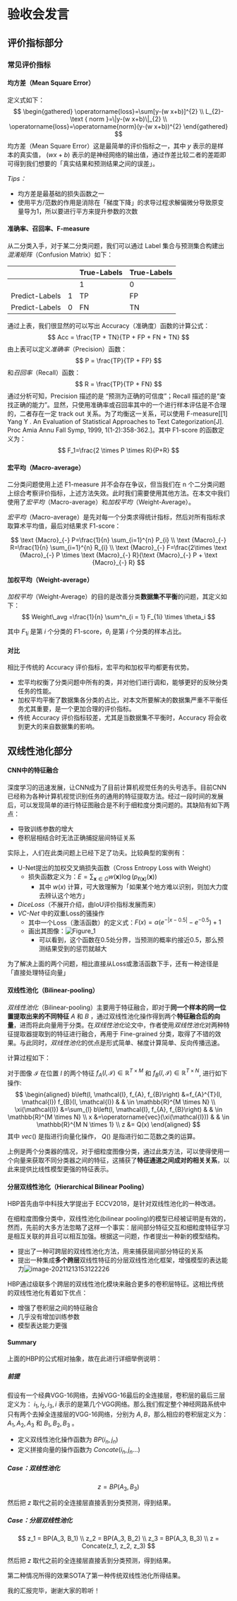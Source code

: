 # 验收会发言

## 评价指标部分

### 常见评价指标

#### 均方差（Mean Square Error）

定义式如下：
$$
\begin{gathered}
\operatorname{loss}=\sum[y-(w x+b)]^{2} \\
L_{2}-\text { norm }=\|y-(w x+b)\|_{2} \\
\operatorname{loss}=\operatorname{norm}(y-(w x+b))^{2}
\end{gathered}
$$
均方差（Mean Square Error）这是最简单的评价指标之一，其中 $y$ 表示的是样本的真实值， $(wx +b)$ 表示的是神经网络的输出值，通过作差比较二者的差距即可得到我们想要的「真实结果和预测结果之间的误差」。

*Tips：*

- 均方差是最基础的损失函数之一
- 使用平方/范数的作用是消除在「梯度下降」的求导过程求解偏微分导致原变量导为1，所以要进行平方来提升参数的次数

#### 准确率、召回率、F-measure

从二分类入手，对于某二分类问题，我们可以通过 Label 集合与预测集合构建出*混淆矩阵*（Confusion Matrix）如下：

|                |      | True-Labels | True-Labels |
| -------------- | ---- | ----------- | ----------- |
|                |      | 1           | 0           |
| Predict-Labels | 1    | TP          | FP          |
| Predict-Labels | 0    | FN          | TN          |

通过上表，我们很显然的可以写出 Accuracy（准确度）函数的计算公式：
$$
Acc = \frac{TP + TN}{TP + FP + FN + TN}
$$
由上表可以定义*准确率*（Precision）函数：
$$
P = \frac{TP}{TP + FP}
$$
和*召回率*（Recall）函数：
$$
R = \frac{TP}{TP + FN}
$$
通过分析可知，Precision 描述的是 “预测为正确的可信度”；Recall 描述的是“查找正确的能力”。显然，只使用准确率或召回率其中的一个进行样本评估是不合理的，二者存在一定 track out 关系。为了均衡这一关系，可以使用 F-measure[[1] Yang Y . An Evaluation of Statistical Approaches to Text Categorization[J]. Proc Amia Annu Fall Symp, 1999, 1(1-2):358-362.]。其中 F1-score 的函数定义为：
$$
F_1=\frac{2 \times P \times R}{P+R}
$$

#### 宏平均（Macro-average）

二分类问题使用上述 F1-measure 并不会存在争议，但当我们在 n 个二分类问题上综合考察评价指标，上述方法失效。此时我们需要使用其他方法。在本文中我们使用了*宏平均*（Macro-average）和*加权平均*（Weight-Average）。

*宏平均*（Macro-average）是先对每一个分类求得统计指标，然后对所有指标求取算术平均值，最后对结果求 F1-score：

$$
\text {Macro}_{-} P=\frac{1}{n} \sum_{i=1}^{n} P_{i} \\
\text {Macro}_{-} R=\frac{1}{n} \sum_{i=1}^{n} R_{i} \\
\text {Macro}_{-} F=\frac{2\times \text {Macro}_{-} P \times \text {Macro}_{-} R}{\text {Macro}_{-} P + \text {Macro}_{-} R}
$$
#### 加权平均（Weight-average）

*加权平均*（Weight-Average）的目的是改善分类**数据集不平衡**的问题，其定义如下：
$$
Weight\_avg =\frac{1}{n} \sum^n_{i = 1} F_{1i} \times \theta_i
$$

其中 $F_{1i}$ 是第 $i$ 个分类的 F1-score，$\theta_i$ 是第 $i$ 个分类的样本占比。

#### 对比

相比于传统的 Accuracy 评价指标，宏平均和加权平均都更有优势。

- 宏平均权衡了分类问题中所有的类，并对他们进行调和，能够更好的反映分类任务的性能。
- 加权平均平衡了数据集各分类的占比，对本文所要解决的数据集严重不平衡任务尤其重要，是一个更加合理的评价指标。
- 传统 Accuracy 评价指标较差，尤其是当数据集不平衡时，Accuracy 将会收到更大的来自数据集的影响。



## 双线性池化部分

#### CNN中的特征融合

深度学习的迅速发展，让CNN成为了目前计算机视觉任务的头号选手。目前CNN已经称为各种计算机视觉识别任务的通用的特征提取方法。经过一段时间的发展后，可以发现简单的进行特征图融合是不利于细粒度分类问题的。其缺陷有如下两点：

- 导致训练参数的增大
- 卷积层相结合时无法正确捕捉层间特征关系



实际上，人们在此类问题上已经下足了功夫。比较典型的案例有：

- U-Net提出的加权交叉熵损失函数（Cross Entropy Loss with Weight）
  - 损失函数定义为：$E=\sum_{\mathbf{x} \in \Omega} w(\mathbf{x}) \log \left(p_{\ell(\mathbf{x})}(\mathbf{x})\right)$
    - 其中 $w(x)$ 计算，可大致理解为「如果某个地方难以识别，则加大力度去辨认这个地方」 
- *DiceLoss*（不展开介绍，由IoU评价指标发展而来）
- *VC-Net* 中的双重Loss的骚操作
  - 其中一个Loss（激活函数）的定义式：$F(x)=\alpha\left(e^{-|x-0.5|}-e^{-0.5}\right)+1$
  - 画出其图像：![Figure_1](软件部大组会.assets/Figure_1.svg)
    - 可以看到，这个函数在0.5处分界，当预测的概率约接近0.5，那么预测结果受到的惩罚就越大



为了解决上面的两个问题，相比直接从Loss或激活函数下手，还有一种途径是「直接处理特征向量」

#### 双线性池化（Bilinear-pooling）

*双线性池化*（Bilinear-pooling）主要用于特征融合，即对于**同一个样本的同一位置提取出来的不同特征** $A$ 和 $B$ ，通过双线性池化操作得到两个**特征融合后的向量**，进而将此向量用于分类。在*双线性池化*论文中，作者使用*双线性池化*对两种特征提取器提取到的特征进行融合，再用于 Fine-grained 分类，取得了不错的效果。与此同时，*双线性池化*的优点是形式简单、梯度计算简单、反向传播迅速。

计算过程如下：

对于图像 $\mathcal{I}$ 在位置 $l$ 的两个特征 $f_{A}(l, \mathcal{I}) \in \mathbb{R}^{T \times M}$ 和 $f_{B}(l, \mathcal{I}) \in \mathbb{R}^{T \times N}$, 进行如下操作:
$$
\begin{aligned}
b\left(l, \mathcal{I}, f_{A}, f_{B}\right) &=f_{A}^{T}(l, \mathcal{I}) f_{B}(l, \mathcal{I}) & & \in \mathbb{R}^{M \times N} \\
\xi(\mathcal{I}) &=\sum_{l} b\left(l, \mathcal{I}, f_{A}, f_{B}\right) & & \in \mathbb{R}^{M \times N} \\
x &=\operatorname{vec}(\xi(\mathcal{I})) & & \in \mathbb{R}^{M N \times 1} \\
z &= Q(x)
\end{aligned}
$$
其中 $vec()$ 是指进行向量化操作， $Q()$ 是指进行如二范数之类的运算。

上例是两个分类器的情况，对于细粒度图像分类，通过此类方法，可以使得使用一个向量来获取不同分类器之间的特征，这捕获了**特征通道之间成对的相关关系**，以此来提供比线性模型更强的特征表示。

#### 分层双线性池化（Hierarchical Bilinear Pooling）
HBP首先由华中科技大学提出于 ECCV2018，是针对双线性池化的一种改进。

在细粒度图像分类中，双线性池化(bilinear pooling)的模型已经被证明是有效的，然而，先前的大多方法忽略了这样一个事实：层间部分特征交互和细粒度特征学习是相互关联的并且可以相互加强。根据这一问题，作者提出一种新的模型结构。
- 提出了一种可跨层的双线性池化方法，用来捕获层间部分特征的关系
- 提出一种集成**多个跨层**双线性特征的分层双线性池化框架，增强模型的表达能力![image-20211213153122226](软件部大组会.assets/image-20211213153122226.png)

HBP通过级联多个跨层的双线性池化模块来融合更多的卷积层特征。这相比传统的双线性池化有着如下优点：

- 增强了卷积层之间的特征融合
- 几乎没有增加训练参数
- 模型表达能力更强

#### Summary

上面的HBP的公式相对抽象，故在此进行详细举例说明：

##### 前提

​	假设有一个经典VGG-16网络，去掉VGG-16最后的全连接层，卷积层的最后三层定义为： $i_1, i_2, i_3,i$ 表示的是第几个VGG网络。那么我们假定整个神经网路系统中只有两个去掉全连接层的VGG-16网络，分别为 $A,B$，那么相应的卷积层定义为： $A_1, A_2, A_3$ 和 $B_1, B_2, B_3$ 。

- 定义双线性池化操作函数为 $BP(i_n, j_n)$ 
- 定义拼接向量的操作函数为 $Concate(i_n, j_n...)$ 

##### Case：双线性池化

$$
z = BP(A_3,B_3)
$$

然后把 $z$ 取代之前的全连接层直接丢到分类预测，得到结果。

#####  Case：分层双线性池化

$$
z_1 = BP(A_3, B_1) \\
z_2 = BP(A_3, B_2) \\
z_3 = BP(A_3, B_3) \\
z = Concate(z_1, z_2, z_3)
$$

然后把 $z$ 取代之前的全连接层直接丢到分类预测，得到结果。

第二种情况所得的效果SOTA了第一种传统双线性池化所得结果。





我的汇报完毕，谢谢大家的聆听！
